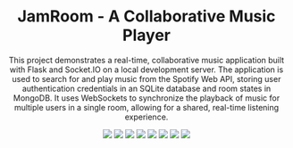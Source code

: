 <div align='center'>
    <h1 align='center'> JamRoom - A Collaborative Music Player </h1>
    <p align='center'>This project demonstrates a real-time, collaborative music application built with Flask and Socket.IO on a local development server. The application is used to search for and play music from the Spotify Web API, storing user authentication credentials in an SQLite database and room states in MongoDB. It uses WebSockets to synchronize the playback of music for multiple users in a single room, allowing for a shared, real-time listening experience. </p>
    <div>
        <img src="https://img.shields.io/badge/Flask-000000?logo=flask&logoColor=white">
        <img src="https://img.shields.io/badge/Socket.IO-010101?logo=socket.io&logoColor=white">
        <img src="https://img.shields.io/badge/MongoDB-47A248?logo=mongodb&logoColor=white">
        <img src="https://img.shields.io/badge/SQLAlchemy-DD5E44?logo=sqlalchemy&logoColor=white">
        <img src="https://img.shields.io/badge/Spotify-1ED760?logo=spotify&logoColor=white">
        <img src="https://img.shields.io/badge/JavaScript-F7DF1E?logo=javascript&logoColor=black">
        <img src="https://img.shields.io/badge/HTML5-E34F26?logo=html5&logoColor=white">
        <img src="https://img.shields.io/badge/CSS3-1572B6?logo=css3&logoColor=white">
    </div>
</div>
